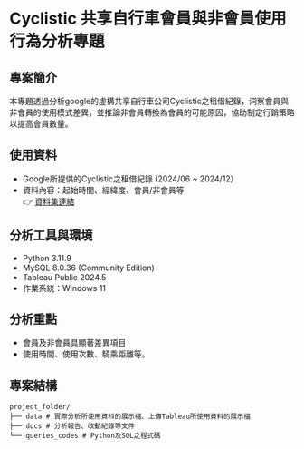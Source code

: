 # Cyclistic 共享自行車會員與非會員使用行為分析專題

## 專案簡介
本專題透過分析google的虛構共享自行車公司Cyclistic之租借紀錄，洞察會員與非會員的使用模式差異，並推論非會員轉換為會員的可能原因，協助制定行銷策略以提高會員數量。

## 使用資料
- Google所提供的Cyclistic之租借紀錄 (2024/06 ~ 2024/12）
- 資料內容：起始時間、經緯度、會員/非會員等   
👉 [資料集連結](https://divvy-tripdata.s3.amazonaws.com/index.html)

## 分析工具與環境
- Python 3.11.9
- MySQL 8.0.36 (Community Edition)
- Tableau Public 2024.5
- 作業系統：Windows 11

## 分析重點
- 會員及非會員具顯著差異項目
- 使用時間、使用次數、騎乘距離等。

## 專案結構
```plaintext
project_folder/
├── data # 實際分析所使用資料的展示檔、上傳Tableau所使用資料的展示檔
├── docs # 分析報告、改動紀錄等文件
└── queries_codes # Python及SQL之程式碼
